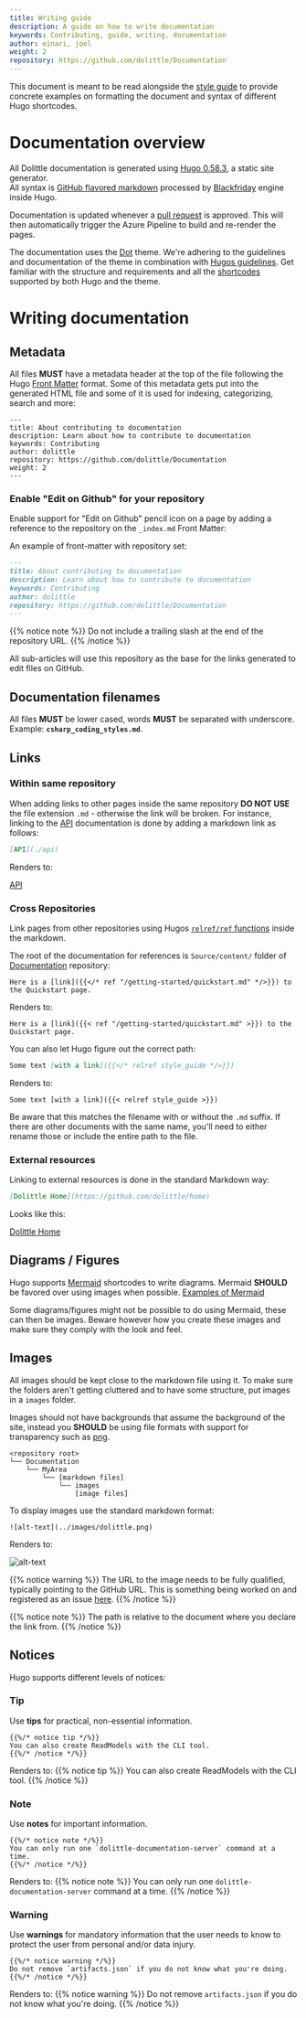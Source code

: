 ```yaml
---
title: Writing guide
description: A guide on how to write documentation
keywords: Contributing, guide, writing, documentation
author: einari, joel
weight: 2
repository: https://github.com/dolittle/Documentation
---
```


This document is meant to be read alongside the [style guide](./style_guide) to provide concrete examples on formatting the document and syntax of different Hugo shortcodes.

# Documentation overview

All Dolittle documentation is generated using [Hugo 0.58.3](https://gohugo.io), a static site generator.  
All syntax is [GitHub flavored markdown](https://github.github.com/gfm/) processed by [Blackfriday](https://github.com/russross/blackfriday) engine inside Hugo.

Documentation is updated whenever a [pull request](https://help.github.com/articles/about-pull-requests/) is approved. This will then automatically trigger the Azure Pipeline to build and re-render the pages.

The documentation uses the [Dot](https://github.com/Gethugothemes/dot-hugo-documentation-theme.git) theme.
We're adhering to the guidelines and documentation of the theme in combination with [Hugos guidelines](https://gohugo.io/documentation/).
Get familiar with the structure and requirements and all the [shortcodes](https://gohugo.io/content-management/shortcodes/) supported by both Hugo and the theme.


# Writing documentation

## Metadata

All files **MUST** have a metadata header at the top of the file following the Hugo [Front Matter](https://gohugo.io/content-management/front-matter/) format. Some of this metadata gets put into the generated HTML file and some of it is used for indexing, categorizing, search and more:

```text
---
title: About contributing to documentation
description: Learn about how to contribute to documentation
keywords: Contributing
author: dolittle
repository: https://github.com/dolittle/Documentation
weight: 2
---
```

### Enable "Edit on Github" for your repository

Enable support for "Edit on Github" pencil icon on a page by adding a reference to the repository on the `_index.md` Front Matter:


An example of front-matter with repository set:
```markdown
---
title: About contributing to documentation
description: Learn about how to contribute to documentation
keywords: Contributing
author: dolittle
repository: https://github.com/dolittle/Documentation
---
```

{{% notice note %}}
Do not include a trailing slash at the end of the repository URL.
{{% /notice %}}

All sub-articles will use this repository as the base for the links generated to edit files on GitHub.

## Documentation filenames

All files **MUST** be lower cased, words **MUST** be separated with underscore. Example: **`csharp_coding_styles.md`**.

## Links

### Within same repository

When adding links to other pages inside the same repository **DO NOT USE** the file extension `.md` - otherwise the link
will be broken. For instance, linking to the [API](./api) documentation is done by adding a markdown link
as follows:

```markdown
[API](./api)
```

Renders to:

[API](./api)


### Cross Repositories
Link pages from other repositories using Hugos [`relref/ref` functions](https://gohugo.io/content-management/shortcodes/#ref-and-relref) inside the markdown.

The root of the documentation for references is `Source/content/` folder of [Documentation](https://github.com/dolittle/Documentation) repository:

```console
Here is a [link]({{</* ref "/getting-started/quickstart.md" */>}}) to the Quickstart page.
```

Renders to:
```
Here is a [link]({{< ref "/getting-started/quickstart.md" >}}) to the Quickstart page.
```

You can also let Hugo figure out the correct path:

```markdown
Some text [with a link]({{</* relref style_guide */>}})
```

Renders to:
```
Some text [with a link]({{< relref style_guide >}})
```

Be aware that this matches the filename with or without the `.md` suffix. If there are other documents with the same name, you'll need to either rename those or include the entire path to the file.


### External resources

Linking to external resources is done in the standard Markdown way:

```markdown
[Dolittle Home](https://github.com/dolittle/home)
```

Looks like this:

[Dolittle Home](https://github.com/dolittle/home)


## Diagrams / Figures
Hugo supports [Mermaid](https://mermaidjs.github.io) shortcodes to write diagrams. Mermaid **SHOULD** be favored over using images when possible. [Examples of Mermaid](https://docdock.netlify.com/shortcodes/mermaid/)

Some diagrams/figures might not be possible to do using Mermaid, these can then be images. Beware however how you create these images and make sure they comply with the look and feel.

## Images

All images should be kept close to the markdown file using it.
To make sure the folders aren't getting cluttered and to have some structure, put images in a `images` folder.

Images should not have backgrounds that assume the background of the site, instead you **SHOULD** be using file formats with support for transparency such as [png](https://en.wikipedia.org/wiki/Portable_Network_Graphics).

```
<repository root>
└── Documentation
    └── MyArea
        └── [markdown files]
            └── images
                [image files]
```

To display images use the standard markdown format:
```
![alt-text](../images/dolittle.png)
```
Renders to:

![alt-text](../images/dolittle.png)

{{% notice warning %}}
The URL to the image needs to be fully qualified, typically pointing to the GitHub URL.
This is something being worked on and registered as an issue [here](https://github.com/dolittle/Documentation/issues/13).
{{% /notice %}}

{{% notice note %}}
The path is relative to the document where you declare the link from.
{{% /notice %}}


## Notices
Hugo supports different levels of notices:

### Tip
Use **tips** for practical, non-essential information.
```
{{%/* notice tip */%}}
You can also create ReadModels with the CLI tool.
{{%/* /notice */%}}
```
Renders to:
{{% notice tip %}}
You can also create ReadModels with the CLI tool.
{{% /notice %}}

### Note
Use **notes** for important information.
```
{{%/* notice note */%}}
You can only run one `dolittle-documentation-server` command at a time.
{{%/* /notice */%}}
```
Renders to:
{{% notice note %}}
You can only run one `dolittle-documentation-server` command at a time.
{{% /notice %}}

### Warning
Use **warnings** for mandatory information that the user needs to know to protect the user from personal and/or data injury.
```
{{%/* notice warning */%}}
Do not remove `artifacts.json` if you do not know what you're doing.
{{%/* /notice */%}}
```
Renders to:
{{% notice warning %}}
Do not remove `artifacts.json` if you do not know what you're doing.
{{% /notice %}}

